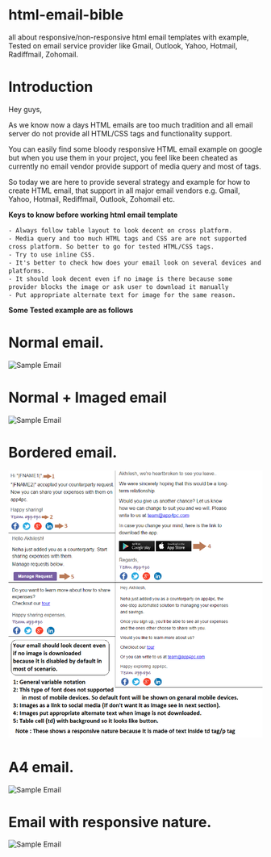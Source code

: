 # html-email-bible
all about responsive/non-responsive html email templates with example, Tested on email service provider like Gmail, Outlook, Yahoo, Hotmail, Radiffmail, Zohomail.

# Introduction 

Hey guys,

As we know now a days HTML emails are too much tradition and all email server do not provide all HTML/CSS tags and functionality support.

You can easily find some bloody responsive HTML email example on google but when you use them in your project,
you feel like been cheated as currently no email vendor provide support of media query and most of tags.

So today we are here to provide several strategy and example for how to create HTML email, that support in all major email vendors e.g.
Gmail, Yahoo, Hotmail, Rediffmail, Outlook, Zohomail etc.

**Keys to know before working html email template**

	- Always follow table layout to look decent on cross platform.
	- Media query and too much HTML tags and CSS are are not supported cross platform. So better to go for tested HTML/CSS tags.
	- Try to use inline CSS.
	- It's better to check how does your email look on several devices and platforms.
	- It should look decent even if no image is there because some provider blocks the image or ask user to download it manually
	- Put appropriate alternate text for image for the same reason.
	
**Some Tested example are as follows**
	
# Normal email.
![Sample Email](http://www.awwwards.com/awards/images/2013/09/18.jpg "visit us at www.app4pc.com")

# Normal + Imaged email
![Sample Email](http://103.48.108.35:5001/static/scrnshot/1.png)

# Bordered email.
![Sample Email](scrnshot/1.png "visit us at www.app4pc.com")

# A4 email.
![Sample Email](../scrnshot/1.png "visit us at www.app4pc.com")

# Email with responsive nature.
![Sample Email](http://103.48.108.35:5001/static/scrnshot/1.png "visit us at www.app4pc.com")
